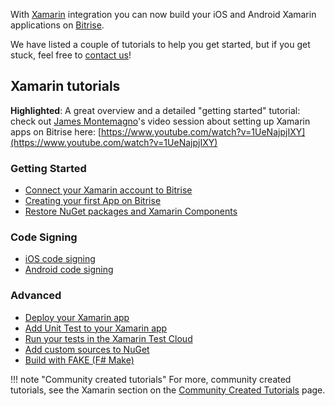 With [Xamarin](https://xamarin.com) integration you can now build your
iOS and Android Xamarin applications on [Bitrise](https://www.bitrise.io).

We have listed a couple of tutorials to help you get started, but if you get stuck,
feel free to [contact us](https://www.bitrise.io/contact)!

## Xamarin tutorials

__Highlighted__:
A great overview and a detailed "getting started" tutorial: check out [James Montemagno](https://twitter.com/JamesMontemagno)'s
video session about setting up Xamarin apps on Bitrise here: [https://www.youtube.com/watch?v=1UeNajpjIXY](https://www.youtube.com/watch?v=1UeNajpjIXY)


### Getting Started

* [Connect your Xamarin account to Bitrise](/xamarin/connect-your-xamarin-account-to-bitrise) 
* [Creating your first App on Bitrise](/getting-started/create-your-first-app-on-bitrise)
* [Restore NuGet packages and Xamarin Components](/xamarin/restore-nuget-packages-and-xamarin-components)


### Code Signing

* [iOS code signing](/ios/code-signing)
* [Android code signing](/android/code-signing) 


### Advanced

* [Deploy your Xamarin app](/xamarin/deploy-your-xamarin-app)
* [Add Unit Test to your Xamarin app](/xamarin/add-unit-test-to-your-xamarin-app)
* [Run your tests in the Xamarin Test Cloud](/xamarin/run-your-tests-in-the-xamarin-test-cloud)
* [Add custom sources to NuGet](/xamarin/add-custom-sources-to-nuget) 
* [Build with FAKE (F# Make)](/tutorials/build-with-fake)

!!! note "Community created tutorials"
    For more, community created tutorials, see the Xamarin section on the
    [Community Created Tutorials](/tutorials/community-created) page.
